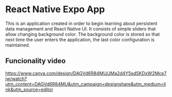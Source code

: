 # React Native Expo App
This is an application created in order to begin learning about persistent data management and React Native UI. It consists of simple sliders that allow changing background color.
The background color is stored so that next time the user enters the application, the last color configuration is maintained.

## Funcionality video
https://www.canva.com/design/DAGVd6R84MU/JMa2d4Y5sdSKDxW2Mce7jw/watch?utm_content=DAGVd6R84MU&utm_campaign=designshare&utm_medium=link&utm_source=editor
